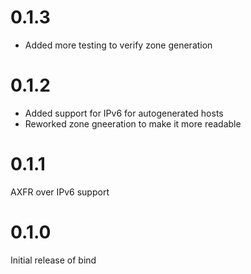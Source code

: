 # 0.1.3

- Added more testing to verify zone generation

# 0.1.2

- Added support for IPv6 for autogenerated hosts
- Reworked zone gneeration to make it more readable

# 0.1.1

AXFR over IPv6 support

# 0.1.0

Initial release of bind
